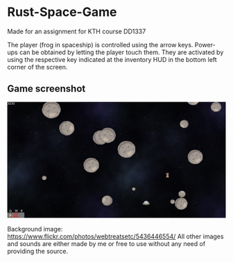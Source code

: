 # Rust-Space-Game
Made for an assignment for KTH course DD1337

The player (frog in spaceship) is controlled using the arrow keys. 
Power-ups can be obtained by letting the player touch them. They are activated by using the respective key indicated at the inventory HUD in the bottom left corner of the screen.


## Game screenshot
<img src="image.jpg" alt="game screenshot" width="1000"/>


Background image: https://www.flickr.com/photos/webtreatsetc/5436446554/
All other images and sounds are either made by me or free to use without any need of providing the source.

